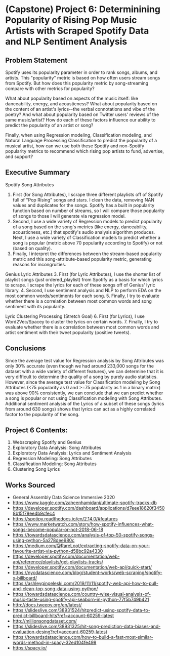 
# (Capstone) Project 6: Determinining Popularity of Rising Pop Music Artists with Scraped Spotify Data and NLP Sentiment Analysis

## Problem Statement
Spotify uses its popularity parameter in order to rank songs, albums, and artists. This "popularity" metric is based on how often users stream songs from Spotify. But how does this popularity metric by song-streaming compare with other metrics for popularity? 

What about popularity based on aspects of the music itself: like danceability, energy, and acousticness? What about popularity based on the content of an artist's lyrics--the verbal connotations and vibe of the poetry? And what about popularity based on Twitter users' reviews of the same music/artist? How do each of these factors influence our ability to predict the popularity of an artist or song? 

Finally, when using Regression modeling, Classification modeling, and Natural Language Processing Classification to predict the popularity of a musical artist, how can we use both these Spotify and non-Spotify popularity metrics to recommend which rising pop artists to fund, advertise, and support?

## Executive Summary
Spotify Song Attributes
1. First (for Song Attributes), I scrape three different playlists off of Spotify full of "Pop Rising" songs and stars. I clean the data, removing NAN values and duplicates for the songs. Spotify has a built in popularity function based on number of streams, so I will compare those popularity of songs to those I will generate via regression model.
2. Second, I use a wide variety of Regression models to predict popularity of a song based on the song's metrics (like energy, danceability, acousticness, etc.) that spotify's audio analysis algorithm produces. Next, I use a wide variety of Classification models to predict whether a song is popular (metric above 70 popularity according to Spotify) or not (based on quality). 
3. Finally, I interpret the differences between the stream-based popularity metric and this song-attribute-based popularity metric, generating reasons for incongruities.

Genius Lyric Attributes
3. First (for Lyric Attributes), I use the shorter list of playlist songs (just ordered_playlist) from Spotify as a basis for which lyrics to scrape. I scrape the lyrics for each of these songs off of Genius' lyric library.
4. Second, I use sentiment analysis and NLP to perform EDA on the most common words/sentiments for each song.
5. Finally, I try to evaluate whether there is a correlation between most common words and song sentiment with its popularity. 

Lyric Clustering Processing (Stretch Goal)
6. First (for Lyrics), I use Word2Vec/Spacey to cluster the lyrics on certain words. 
7. Finally, I try to evaluate whether there is a correlation between most common words and artist sentiment with their tweet popularity (positive tweets).

## Conclusions
Since the average test value for Regression analysis by Song Attributes was only 30% accurate (even though we had around 233,000 songs for the dataset with a wide variety of different features), we can determine that it is very difficult to determine the quality of a song by purely audio statistics. However, since the average test value for Classification modeling by Song Attributes (<75 popularity as 0 and >=75 popularity as 1 in a binary matrix) was above 90% consistently, we can conclude that we can predict whether a song is popular or not using Classification modeling with Song Attributes. Additional sentiment analysis of the Lyrics of a subset of these songs (lyrics from around 630 songs) shows that lyrics can act as a highly correlated factor to the popularity of the song. 

## Project 6 Contents:

1. Webscraping Spotify and Genius
2. Exploratory Data Analysis: Song Attributes
3. Exploratory Data Analysis: Lyrics and Sentiment Analysis
4. Regression Modeling: Song Attributes
5. Classification Modeling: Song Attributes
6. Clustering Song Lyrics

## Works Sourced
- General Assembly Data Science Immersive 2020
- https://www.kaggle.com/zaheenhamidani/ultimate-spotify-tracks-db
- https://developer.spotify.com/dashboard/applications/d7eee18620f34508b15f78ee4b9cfec4
- https://spotipy.readthedocs.io/en/2.14.0/#features
- https://www.marketwatch.com/story/how-spotify-influences-what-songs-become-popular-or-not-2018-06-18
- https://towardsdatascience.com/analysis-of-top-50-spotify-songs-using-python-5a278dee980c
- https://medium.com/@RareLoot/extracting-spotify-data-on-your-favourite-artist-via-python-d58bc92a4330
- https://developer.spotify.com/documentation/web-api/reference/playlists/get-playlists-tracks/
- https://developer.spotify.com/documentation/web-api/quick-start/
- https://nycdatascience.com/blog/student-works/web-scraping/spotify-x-billboard/
- https://ashleygingeleski.com/2019/11/11/spotify-web-api-how-to-pull-and-clean-top-song-data-using-python/
- https://towardsdatascience.com/country-wise-visual-analysis-of-music-taste-using-spotify-api-seaborn-in-python-77f5b749b421
- http://docs.tweepy.org/en/latest/
- https://slideslive.com/38931524/hitpredict-using-spotify-data-to-predict-billboard-hits?ref=account-60259-latest
- http://millionsongdataset.com/
- https://slideslive.com/38931325/hit-song-prediction-data-biases-and-evaluation-desing?ref=account-60259-latest
- https://towardsdatascience.com/how-to-build-a-fast-most-similar-words-method-in-spacy-32ed104fe498
- https://spacy.io/